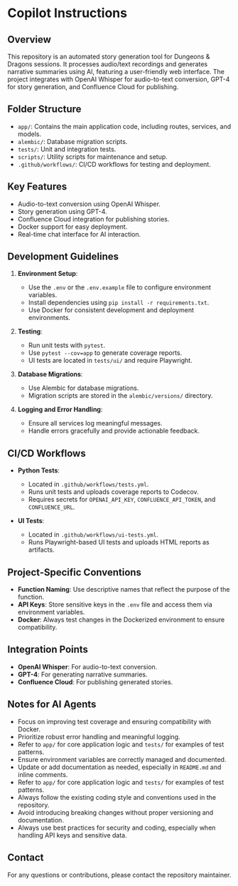 # Copilot Instructions

## Overview
This repository is an automated story generation tool for Dungeons & Dragons sessions. It processes audio/text recordings and generates narrative summaries using AI, featuring a user-friendly web interface. The project integrates with OpenAI Whisper for audio-to-text conversion, GPT-4 for story generation, and Confluence Cloud for publishing.

## Folder Structure
- `app/`: Contains the main application code, including routes, services, and models.
- `alembic/`: Database migration scripts.
- `tests/`: Unit and integration tests.
- `scripts/`: Utility scripts for maintenance and setup.
- `.github/workflows/`: CI/CD workflows for testing and deployment.

## Key Features
- Audio-to-text conversion using OpenAI Whisper.
- Story generation using GPT-4.
- Confluence Cloud integration for publishing stories.
- Docker support for easy deployment.
- Real-time chat interface for AI interaction.

## Development Guidelines
1. **Environment Setup**:
   - Use the `.env` or the `.env.example` file to configure environment variables.
   - Install dependencies using `pip install -r requirements.txt`.
   - Use Docker for consistent development and deployment environments.

2. **Testing**:
   - Run unit tests with `pytest`.
   - Use `pytest --cov=app` to generate coverage reports.
   - UI tests are located in `tests/ui/` and require Playwright.

3. **Database Migrations**:
   - Use Alembic for database migrations.
   - Migration scripts are stored in the `alembic/versions/` directory.

4. **Logging and Error Handling**:
   - Ensure all services log meaningful messages.
   - Handle errors gracefully and provide actionable feedback.

## CI/CD Workflows
- **Python Tests**:
  - Located in `.github/workflows/tests.yml`.
  - Runs unit tests and uploads coverage reports to Codecov.
  - Requires secrets for `OPENAI_API_KEY`, `CONFLUENCE_API_TOKEN`, and `CONFLUENCE_URL`.

- **UI Tests**:
  - Located in `.github/workflows/ui-tests.yml`.
  - Runs Playwright-based UI tests and uploads HTML reports as artifacts.

## Project-Specific Conventions
- **Function Naming**: Use descriptive names that reflect the purpose of the function.
- **API Keys**: Store sensitive keys in the `.env` file and access them via environment variables.
- **Docker**: Always test changes in the Dockerized environment to ensure compatibility.

## Integration Points
- **OpenAI Whisper**: For audio-to-text conversion.
- **GPT-4**: For generating narrative summaries.
- **Confluence Cloud**: For publishing generated stories.

## Notes for AI Agents
- Focus on improving test coverage and ensuring compatibility with Docker.
- Prioritize robust error handling and meaningful logging.
- Refer to `app/` for core application logic and `tests/` for examples of test patterns.
- Ensure environment variables are correctly managed and documented.
- Update or add documentation as needed, especially in `README.md` and inline comments.
- Refer to `app/` for core application logic and `tests/` for examples of test patterns.
- Always follow the existing coding style and conventions used in the repository.
- Avoid introducing breaking changes without proper versioning and documentation.
- Always use best practices for security and coding, especially when handling API keys and sensitive data.

## Contact
For any questions or contributions, please contact the repository maintainer.